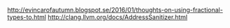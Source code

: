 http://evincarofautumn.blogspot.se/2016/01/thoughts-on-using-fractional-types-to.html
http://clang.llvm.org/docs/AddressSanitizer.html
